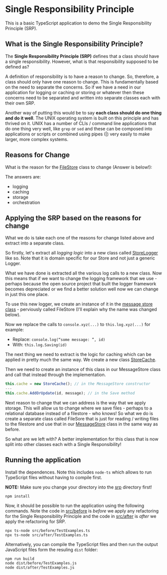 # Single Responsibility Principle

This is a basic TypeScript application to demo the Single Responsibility Principle (SRP).

## What is the Single Responsibility Principle?

The **Single Responsibility Principle (SRP)** defines that a class should have a single responsibility. However, what is that responsibility supposed to be defined as?

A definition of responsibility is to have a reason to change. So, therefore, a class should only have one reason to change. This is fundamentally based on the need to separate the concerns. So if we have a need in our application for logging or caching or storing or whatever then these concerns need to be separated and written into separate classes each with their own SRP.

Another way of putting this would be to say **each class should do one thing and do it well**. The UNIX operating system is built on this principle and has thrived on it. UNIX has a number of CLIs / command line applications that do one thing very well, like `grep` or `sed` and these can be composed into applications or scripts or combined using pipes (|) very easily to make larger, more complex systems.

## Reasons for Change

What is the reason for the [FileStore](./src/before/FileStore.ts) class to change (Answer is below!):

The answers are:

* logging
* caching
* storage
* orchestration

## Applying the SRP based on the reasons for change

What we do is take each one of the reasons for change listed above and extract into a separate class.

So firstly, let's extract all _logging logic_ into a new class called [StoreLogger](./src/after/StoreLogger.ts) like so. Note that it is domain specific for our Store and not just a generic Logger.

What we have done is extracted all the various log calls to a new class. Now this means that if we want to change the logging framework that we use - perhaps because the open source project that built the logger framework becomes depreciated or we find a better solution well now we can change in just this one place.

To use this new logger, we create an instance of it in the [message store class](./src/after/MessageStore.ts) - perviously called FileStore (I'll explain why the name was changed below).

Now we replace the calls to `console.xyz(...)` to `this.log.xyz(...)` for example:

* Replace: `console.log(“some message: ”, id)`
* With: `this.log.Saving(id)`

The next thing we need to extract is the logic for caching which can be applied in pretty much the same way. We create a new class [StoreCache](./src/after/StoreCache.ts).

Then we need to create an instance of this class in our MessageStore class and call that instead through the implementation.

```ts
this.cache = new StoreCache(); // in the MessageStore constructor
---
this.cache.AddOrUpdate(id, message); // in the Save method
```

Next reason to change that we can address is the way that we apply storage. This will allow us to change where we save files - perhaps to a relational database instead of a filestore - who knows! So what we do is create a separate class called FileSore that is just for reading / writing files to the filestore and use that in our [MessageStore](./src/after/MessageStore.ts) class in the same way as before.

So what are we left with? A better implementation for this class that is now split into other classes each with a Single Responsibility!

## Running the application

Install the dependences. Note this includes `node-ts` which allows to run TypeScript files without having to compile first.

**NOTE:** Make sure you change your directory into the [srp](./srp) directory first!

```
npm install
```

Now, it should be possible to run the application using the following commands. Note the code in [src/before](./src/before) is _before_ we apply any refactoring for the Single Responsibility Principle and the code in [src/after](./src/after) is _after_ we apply the refactoring for SRP.

```
npx ts-node src/before/TestExamples.ts
npx ts-node src/after/TestExamples.ts
```

Alternatively, you can compile the TypeScript files and then run the output JavaScript files form the resuling `dist` folder:

```
npm run build
node dist/before/TestExamples.js
node dist/after/TestExamples.js
```